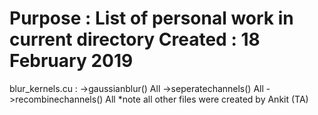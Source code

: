 Purpose : List of personal work in current directory
Created : 18 February 2019
====================================================
blur_kernels.cu : 
  ->gaussianblur() All
  ->seperatechannels() All
  ->recombinechannels() All
*note all other files were created by Ankit (TA)
